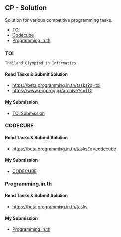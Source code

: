 ## CP - Solution

Solution for various competitive programming tasks.

- [TOI](#TOI)
- [Codecube](#codecube)
- [Programming.in.th](#codecube)

### TOI

`Thailand Olympiad in Informatics`

#### Read Tasks & Submit Solution

- https://beta.programming.in.th/tasks?q=toi
- https://www.proprog.ga/archive?s=TOI

#### My Submission

- [TOI Submission](Toi/TOI.md)

### CODECUBE

#### Read Tasks & Submit Solution

- https://beta.programming.in.th/tasks?q=codecube

#### My Submission

- [CODECUBE](Codecube)

### Programming.in.th

#### Read Tasks & Submit Solution

- https://beta.programming.in.th/tasks

#### My Submission

- [Programming.in.th](Programing.in.th)
